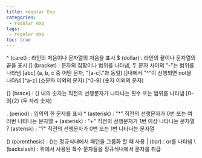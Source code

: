 ```yaml
---
title: reqular Exp
categories: 
 - reqular exp
tags: 
 - reqular exp
toc: true
---
```


^ (caret) : 라인의 처음이나 문자열의 처음을 표시
$ (dollar) : 라인의 끝이나 문자열의 끝을 표시
[] (bracket) : 문자의 집합이나 범위를 나타냄, 두 문자 사이의 "-"는 범위를 나타냄
	[abc] (a, b, c 중 어떤 문자, "[a-c]."과 동일)
	[]내에서 "^"이 선행되면 not을 나타냄
		[^a-z] (소문자 이외의 문자)
		[^0-9] (숫자 이외의 문자)

{} (brace) : {} 내의 숫자는 직전의 선행문자가 나타나는 횟수 또는 범위를 나타냄
	[0-9]{2} (두 자리 숫자)

. (period)   : 임의의 한 문자를 표시
\* (asterisk) : "*" 직전의 선행문자가 0번 또는 여러번 나타나는 문자열
\+ (asterisk) : "+" 직전의 선행문자가 1번 이상 나타나는 문자열
? (asterisk) : "?" 직전의 선행문자가 0번 또는 1번 나타나는 문자열

() (parenthesis) : ()는 정규식내에서 패턴을 그룹화 할 때 사용
| (bar) : or를 나타냄
\ (backslash) : 위에서 사용된 특수 문자들을 정규식내에서 문자를 취급